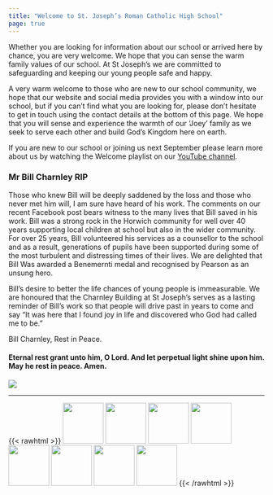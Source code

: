 ```yaml
---
title: "Welcome to St. Joseph’s Roman Catholic High School"
page: true
---
```

Whether you are looking for information about our school or arrived here by chance, you are very welcome. We hope that you can sense the warm family values of our school. At St Joseph’s we are committed to safeguarding and keeping our young people safe and happy.

A very warm welcome to those who are new to our school community, we hope that our website and social media provides you with a window into our school, but if you can’t find what you are looking for, please don’t hesitate to get in touch using the contact details at the bottom of this page. We hope that you will sense and experience the warmth of our ‘Joey’ family as we seek to serve each other and build God’s Kingdom here on earth.

If you are new to our school or joining us next September please learn more about us by watching the Welcome playlist on our [YouTube channel](https://youtube.com/playlist?list=PLX72CniOJaIT4mQw6siQHfiGr0Ru_ZfkZ).  

### Mr Bill Charnley RIP

Those who knew Bill will be deeply saddened by the loss and those who never met him will, I am sure have heard of his work.  The comments on our recent Facebook post bears witness to the many lives that Bill saved in his work.    Bill was a strong rock in the Horwich community for well over 40 years supporting local children at school but also in the wider community. For over 25 years, Bill volunteered his services as a counsellor to the school and as a result, generations of pupils have been supported during some of the most turbulent and distressing times of their lives. We are delighted that Bill Was awarded a Benemernti medal and recognised by Pearson as an unsung hero.

Bill’s desire to better the life chances of young people is immeasurable.  We are honoured that the Charnley Building at St Joseph’s serves as a lasting reminder of Bill’s work so that people will drive past in years to come and say “It was here that I found joy in life and discovered who God had called me to be.”

Bill Charnley, Rest in Peace.

#### Eternal rest grant unto him, O Lord. And let perpetual light shine upon him. May he rest in peace. Amen.

![](https://stjosephsbolton.org.uk/wp-content/uploads/2022/05/284046334_5364204690313618_5505896528872640955_n-300x168.png)

---
{{< rawhtml >}}
<img style="width: 80px;" src=https://stjosephsbolton.org.uk/wp-content/themes/st-josephs-2019/images/accreditations/nace.jpg></img>
<img style="width: 80px;" src=https://stjosephsbolton.org.uk/wp-content/themes/st-josephs-2019/images/accreditations/fmsis.jpg></img>
<img style="width: 80px;" src=https://stjosephsbolton.org.uk/wp-content/themes/st-josephs-2019/images/accreditations/diocese_of_salford.jpg></img>
<img style="width: 80px;" src=https://stjosephsbolton.org.uk/wp-content/themes/st-josephs-2019/images/accreditations/fairtrade_school.jpg></img>
<img style="width: 80px;" src=https://stjosephsbolton.org.uk/wp-content/themes/st-josephs-2019/images/accreditations/bolton_learning_alliance.jpg></img>
<img style="width: 80px;" src=https://stjosephsbolton.org.uk/wp-content/themes/st-josephs-2019/images/accreditations/healthy_schools.jpg></img>
<img style="width: 80px;" src=https://stjosephsbolton.org.uk/wp-content/themes/st-josephs-2019/images/accreditations/international_school_award.jpg></img>
<img style="width: 80px;" src=https://stjosephsbolton.org.uk/wp-content/themes/st-josephs-2019/images/accreditations/catholic_education_service.jpg></img>
{{< /rawhtml >}}
